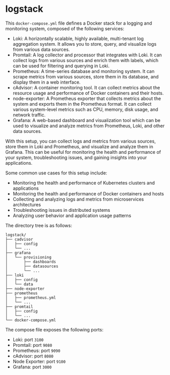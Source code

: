 # logstack

This `docker-compose.yml` file defines a Docker stack for a logging and monitoring system, composed of the following services:

- Loki: A horizontally scalable, highly available, multi-tenant log aggregation system. It allows you to store, query, and visualize logs from various data sources.
- Promtail: A log collector and processor that integrates with Loki. It can collect logs from various sources and enrich them with labels, which can be used for filtering and querying in Loki.
- Prometheus: A time-series database and monitoring system. It can scrape metrics from various sources, store them in its database, and display them in a web interface.
- cAdvisor: A container monitoring tool. It can collect metrics about the resource usage and performance of Docker containers and their hosts.
- node-exporter: A Prometheus exporter that collects metrics about the system and exports them in the Prometheus format. It can collect various system-level metrics such as CPU, memory, disk usage, and network traffic.
- Grafana: A web-based dashboard and visualization tool which can be used to visualize and analyze metrics from Prometheus, Loki, and other data sources.

With this setup, you can collect logs and metrics from various sources, store them in Loki and Prometheus, and visualize and analyze them in Grafana. This can be useful for monitoring the health and performance of your system, troubleshooting issues, and gaining insights into your applications.

Some common use cases for this setup include:

- Monitoring the health and performance of Kubernetes clusters and applications
- Monitoring the health and performance of Docker containers and hosts
- Collecting and analyzing logs and metrics from microservices architectures
- Troubleshooting issues in distributed systems
- Analyzing user behavior and application usage patterns

The directory tree is as follows:

```
logstack/
├── cadvisor
│   ├── config
│   └── ...
├── grafana
│   └── provisioning
│       ├── dashboards
│       ├── datasources
│       └── ...
├── loki
│   ├── config
│   └── data
├── node-exporter
├── prometheus
│   ├── prometheus.yml
│   └── ...
├── promtail
│   ├── config
│   └── ...
└── docker-compose.yml
```

The compose file exposes the following ports:

- Loki: port `3100`
- Promtail: port `9080`
- Prometheus: port `9090`
- cAdvisor: port `8080`
- Node Exporter: port `9100`
- Grafana: port `3000`
